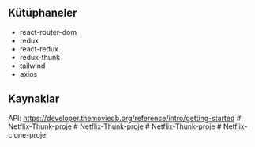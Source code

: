 ## Kütüphaneler

- react-router-dom
- redux
- react-redux
- redux-thunk
- tailwind
- axios

## Kaynaklar

API: https://developer.themoviedb.org/reference/intro/getting-started
#   N e t f l i x - T h u n k - p r o j e  
 #   N e t f l i x - T h u n k - p r o j e  
 #   N e t f l i x - T h u n k - p r o j e  
 #   N e t f l i x - c l o n e - p r o j e  
 